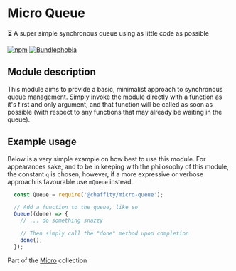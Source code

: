 # Micro Queue

⏳ A super simple synchronous queue using as little code as possible

[![npm](https://img.shields.io/npm/v/@chaffity/micro-queue.svg?style=flat-square)](https://www.npmjs.com/package/@chaffity/micro-queue)
[![Bundlephobia](https://img.shields.io/bundlephobia/min/@chaffity/micro-queue.svg?style=flat-square)](https://bundlephobia.com/result?p=@chaffity/micro-queue)

## Module description

This module aims to provide a basic, minimalist approach to synchronous queue management. Simply invoke the module directly with a function as it's first and only argument, and that function will be called as soon as possible (with respect to any functions that may already be waiting in the queue).

## Example usage

Below is a very simple example on how best to use this module. For appearances sake, and to be in keeping with the philosophy of this module, the constant `q` is chosen, however, if a more expressive or verbose approach is favourable use `mQueue` instead.

```javascript
  const Queue = require('@chaffity/micro-queue');

  // Add a function to the queue, like so
  Queue((done) => {
    // ... do something snazzy

    // Then simply call the "done" method upon completion
    done();
  });
```

Part of the [Micro](https://github.com/Chaffity/micro) collection
